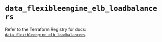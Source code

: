 # `data_flexibleengine_elb_loadbalancers`

Refer to the Terraform Registry for docs: [`data_flexibleengine_elb_loadbalancers`](https://registry.terraform.io/providers/flexibleenginecloud/flexibleengine/1.46.0/docs/data-sources/elb_loadbalancers).
